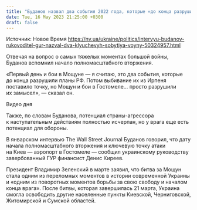 ```yaml
---
title: "Буданов назвал два события 2022 года, которые «до конца разрушили замысел» России в полномасштабной войне"
date: Tue, 16 May 2023 21:25:00 +0300
draft: false
---
```

Источник: Новое Время https://nv.ua/ukraine/politics/intervyu-budanov-rukovoditel-gur-nazval-dva-klyuchevyh-sobytiya-voyny-50324957.html


 Отвечая на вопрос о самых тяжелых моментах большой войны, Буданов вспомнил начало полномасштабного вторжения.

«Первый день и бои в Мощуне — я считаю, это два события, которые до конца разрушили планы РФ. Потом выбивание их из Ирпеня поставило точку, но Мощун и бои в Гостомеле… просто разрушили их замысел», — сказал он.

  Видео дня    

 Также, по словам Буданова, потенциал страны-агрессора к наступательным действиям полностью исчерпан, но у врага еще есть потенциал для обороны.

В январском интервью The Wall Street Journal Буданов говорил, что дату начала полномасштабного вторжения и ключевую точку атаки на Киев — аэропорт в Гостомеле — сообщил украинскому руководству завербованный ГУР финансист Денис Киреев.

Президент Владимир Зеленский в марте заявил, что битва за Мощун стала одним из переломных моментов в истории современной Украины и «одним из поворотных моментов борьбы за свою свободу и началом конца врага». После битвы, которая завершилась 21 марта, Украина смогла освободить другие населенные пункты Киевской, Черниговской, Житомирской и Сумской областей.

